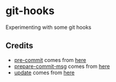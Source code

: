 # git-hooks
Experimenting with some git hooks

## Credits

- [pre-commit](hooks/pre-commit) comes from [here](https://gist.github.com/stefansundin/9059706)
- [prepare-commit-msg](hooks/prepare-commit-msg) comes from [here](https://github.com/ktamas77/git_hooks/blob/master/jira/prepare-commit-msg)
- [update](hooks/update) comes from [here](http://serverfault.com/a/281378)